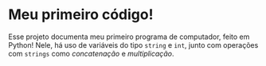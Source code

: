 # Meu primeiro código!

Esse projeto documenta meu primeiro programa de computador, feito em Python!
Nele, há uso de variáveis do tipo `string` e `int`, junto com operações com `strings` como *concatenação* e *multiplicação*.